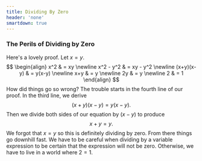 ```yaml
---
title: Dividing By Zero
header: 'none'
smartdown: true
---
```


### The Perils of Dividing by Zero

Here's a lovely proof.  Let $x = y$.
$$
\begin{align}
x^2 & = xy \newline 
x^2 - y^2 & = xy - y^2 \newline
(x+y)(x-y) & = y(x-y) \newline
x+y & = y \newline
2y & = y \newline
2 & = 1
\end{align}
$$
How did things go so wrong?  The trouble starts in the fourth line of our proof.  In the third line, we derive $$(x+y)(x-y) = y(x-y).$$ Then we divide both sides of our equation by $(x-y)$ to produce $$x+y = y.$$ We forgot that $x=y$ so this is definitely dividing by zero.  From there things go downhill fast.  We have to be careful when dividing by a variable expression to be certain that the expression will not be zero.  Otherwise, we have to live in a world where $2=1$.